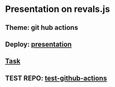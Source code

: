 # Presentation on revals.js
## Theme: git hub actions
## Deploy: [presentation](https://andrewmotevich.github.io/presentation-github-actions/)
## [Task](https://github.com/rolling-scopes-school/tasks/blob/master/tasks/presentation-recorded.md)
## TEST REPO: [test-github-actions](https://github.com/AndrewMotevich/test-github-actions)

